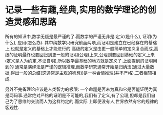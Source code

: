 # 记录一些有趣,经典,实用的数学理论的创造灵感和思路

所有的知识中,数学无疑是最严谨的了.而数学的严谨无非是:定义(是什么), 证明(为什么), 应用(怎么办). 其中纯数学只研究前面两项,而证明是建立在已经存在的基础上,也就是定义的基础上才能进行的.高级的定义是由更一般简单的定义复合而成,高级的证明最终也要回归到更一般的证明(公理)上来,公理则要回到基础的定义上来(定义是人为约定,不证自明),所以数学最基础的地方就是定义了.上面提到的证明用到的
通常是演绎法是严谨的逻辑推理,而数学研究通常开始是归纳法(通过大量数据,得出一般的总结(这通常是主观的猜想))是一种合情推理(并不严格).二者相辅相成.

另外不完备理论应该是人类智力的极限: 一个命题是否未为真和它是否能证明为真是两码事.通常绝对严格的证明是不可能的,我们有了定义,有了公理,但却是我们自己为了思维的交流而人为这样约定的.而实际
上即便没有人,世界依然有它的规律的客观性.
